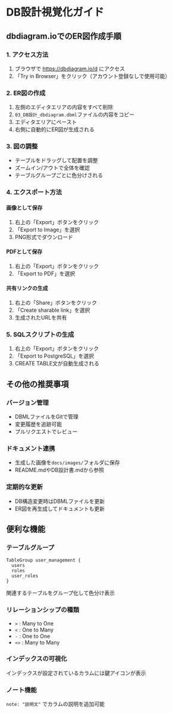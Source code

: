 # DB設計視覚化ガイド

## dbdiagram.ioでのER図作成手順

### 1. アクセス方法
1. ブラウザで https://dbdiagram.io/d にアクセス
2. 「Try in Browser」をクリック（アカウント登録なしで使用可能）

### 2. ER図の作成
1. 左側のエディタエリアの内容をすべて削除
2. `03_DB設計_dbdiagram.dbml`ファイルの内容をコピー
3. エディタエリアにペースト
4. 右側に自動的にER図が生成される

### 3. 図の調整
- テーブルをドラッグして配置を調整
- ズームイン/アウトで全体を確認
- テーブルグループごとに色分けされる

### 4. エクスポート方法

#### 画像として保存
1. 右上の「Export」ボタンをクリック
2. 「Export to Image」を選択
3. PNG形式でダウンロード

#### PDFとして保存
1. 右上の「Export」ボタンをクリック
2. 「Export to PDF」を選択

#### 共有リンクの生成
1. 右上の「Share」ボタンをクリック
2. 「Create sharable link」を選択
3. 生成されたURLを共有

### 5. SQLスクリプトの生成
1. 右上の「Export」ボタンをクリック
2. 「Export to PostgreSQL」を選択
3. CREATE TABLE文が自動生成される

## その他の推奨事項

### バージョン管理
- DBMLファイルをGitで管理
- 変更履歴を追跡可能
- プルリクエストでレビュー

### ドキュメント連携
- 生成した画像を`docs/images/`フォルダに保存
- README.mdやDB設計書.mdから参照

### 定期的な更新
- DB構造変更時はDBMLファイルを更新
- ER図を再生成してドキュメントも更新

## 便利な機能

### テーブルグループ
```
TableGroup user_management {
  users
  roles
  user_roles
}
```
関連するテーブルをグループ化して色分け表示

### リレーションシップの種類
- `>` : Many to One
- `<` : One to Many
- `-` : One to One
- `<>` : Many to Many

### インデックスの可視化
インデックスが設定されているカラムには鍵アイコンが表示

### ノート機能
`note: "説明文"` でカラムの説明を追加可能